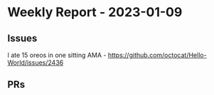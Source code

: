 # Weekly Report - 2023-01-09

## Issues

I ate 15 oreos in one sitting AMA - https://github.com/octocat/Hello-World/issues/2436



## PRs


